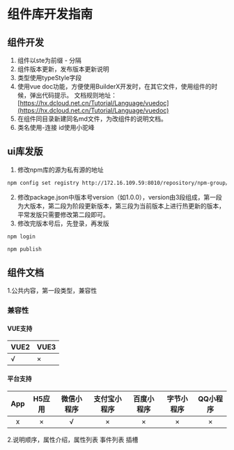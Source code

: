 # 组件库开发指南

## 组件开发
1. 组件以ste为前缀 - 分隔
2. 组件版本更新，发布版本更新说明
3. 类型使用typeStyle字段
4. 使用vue doc功能，方便使用BuilderX开发时，在其它文件，使用组件的时候，弹出代码提示。 
文档规则地址：[https://hx.dcloud.net.cn/Tutorial/Language/vuedoc](https://hx.dcloud.net.cn/Tutorial/Language/vuedoc)
5. 在组件同目录新建同名md文件，为改组件的说明文档。
6. 类名使用-连接 id使用小驼峰

## ui库发版
1. 修改npm库的源为私有源的地址
```bash
npm config set registry http://172.16.109.59:8010/repository/npm-group/
```
2. 修改package.json中版本号version（如1.0.0），version由3段组成，第一段为大版本，第二段为阶段更新版本，第三段为当前版本上进行热更新的版本，平常发版只需要修改第二段即可。
3. 修改完版本号后，先登录，再发版
```bash
npm login 
```
```bash
npm publish
```

## 组件文档
1.公共内容，第一段类型，兼容性
### 兼容性
#### VUE支持 
|VUE2	| VUE3	|
|---	|---	|
|√		| ×		|
#### 平台支持
|App|H5应用	|微信小程序	|支付宝小程序	|百度小程序	|字节小程序	|QQ小程序	|
|:-:|:-:	|:-:		|:-:		|:-:		|:-:		|:-:		|
|x	|×		|√			|×			|×			|×			|×			|

2.说明顺序，属性介绍，属性列表 事件列表 插槽